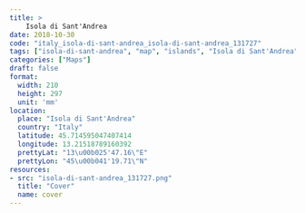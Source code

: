 ```yaml
---
title: > 
    Isola di Sant'Andrea
date: 2018-10-30
code: "italy_isola-di-sant-andrea_isola-di-sant-andrea_131727"
tags: ["isola-di-sant-andrea", "map", "islands", "Isola di Sant'Andrea", "Italy"]
categories: ["Maps"]
draft: false
format:
  width: 210
  height: 297
  unit: 'mm'
location:
  place: "Isola di Sant'Andrea"
  country: "Italy"
  latitude: 45.714595047407414
  longitude: 13.21518789160392
  prettyLat: "13\u00b025'47.16\"E"
  prettyLon: "45\u00b041'19.71\"N"
resources:
- src: "isola-di-sant-andrea_131727.png"
  title: "Cover"
  name: cover
---
```


